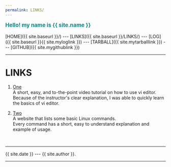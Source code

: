 ```yaml
---
permalink: LINKS/
---
```

<span style="color:darkCyan; font-weight:bold; font-size:larger;">Hello! my name is {{ site.name }}</span>
<br><br>
[HOME]({{ site.baseurl }}/) ---
[LINKS]({{ site.baseurl }}/LINKS/) ---
[LOG]({{ site.baseurl }}{{ site.myloglink }}) ---
[TARBALL]({{ site.mytarballlink }}) ---
[GITHUB]({{ site.mygithublink }})
<br>
<hr>

# LINKS

1. [One](https://www.youtube.com/watch?v=gVB1oNi8xcE)<br>
A short, easy, and to-the-point video tutorial on how to use vi editor.<br>
Because of the instructor's clear explanation, I was able to quickly learn the basics of vi editor.

2. [Two](https://linuxopsys.com/topics/basic-linux-commands)<br>
A website that lists some basic Linux commands.<br>
Every command has a short, easy to understand explanation and example of usage.

<br>
<hr>
{{ site.date }} --- {{ site.author }}.
<hr>
<br>
